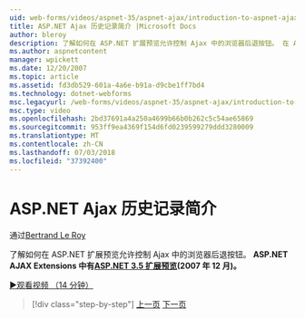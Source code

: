 ```yaml
---
uid: web-forms/videos/aspnet-35/aspnet-ajax/introduction-to-aspnet-ajax-history
title: ASP.NET Ajax 历史记录简介 |Microsoft Docs
author: bleroy
description: 了解如何在 ASP.NET 扩展预览允许控制 Ajax 中的浏览器后退按钮。 在 ASP.NET 3.5 扩展名中提供了 ASP.NET AJAX 扩展...
ms.author: aspnetcontent
manager: wpickett
ms.date: 12/20/2007
ms.topic: article
ms.assetid: fd3db529-601a-4a6e-b91a-d9cbe1ff7bd4
ms.technology: dotnet-webforms
msc.legacyurl: /web-forms/videos/aspnet-35/aspnet-ajax/introduction-to-aspnet-ajax-history
msc.type: video
ms.openlocfilehash: 2bd37691a4a250a4699b66b0b262c5c54ae65869
ms.sourcegitcommit: 953ff9ea4369f154d6fd0239599279ddd3280009
ms.translationtype: MT
ms.contentlocale: zh-CN
ms.lasthandoff: 07/03/2018
ms.locfileid: "37392400"
---
```

<a name="introduction-to-aspnet-ajax-history"></a>ASP.NET Ajax 历史记录简介
====================
通过[Bertrand Le Roy](https://github.com/bleroy)

了解如何在 ASP.NET 扩展预览允许控制 Ajax 中的浏览器后退按钮。 **ASP.NET AJAX Extensions 中有[ASP.NET 3.5 扩展预览](https://www.asp.net/downloads/35-sp1#find)(2007 年 12 月)。**

[&#9654;观看视频 （14 分钟）](https://channel9.msdn.com/Blogs/ASP-NET-Site-Videos/introduction-to-aspnet-ajax-history)

> [!div class="step-by-step"]
> [上一页](adonet-data-services-with-aspnet-ajax-support.md)
> [下一页](using-script-combining-to-improve-ajax-performance.md)
